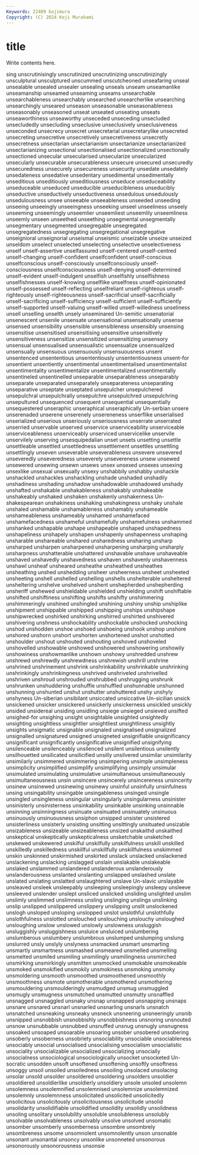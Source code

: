 ```yaml
---
Keywords: 22409 kojimura
Copyright: (C) 2024 Koji Murakami
---
```


# title

Write contents here.



sing unscrutinisingly unscrutinized unscrutinizing unscrutinizingly
unsculptural unsculptured unscummed unscutcheoned unseafaring unseal unsealable unsealed unsealer unsealing
unseals unseam unseamanlike unseamanship unseamed unseaming unseams unsearchable unsearchableness unsearchably
unsearched unsearcherlike unsearching unsearchingly unseared unseason unseasonable unseasonableness unseasonably unseasoned
unseat unseated unseating unseats unseaworthiness unseaworthy unseceded unseceding unsecluded unsecludedly
unsecluding unseclusive unseclusively unseclusiveness unseconded unsecrecy unsecret unsecretarial unsecretarylike unsecreted
unsecreting unsecretive unsecretively unsecretiveness unsecretly unsecretness unsectarian unsectarianism unsectarianize unsectarianized
unsectarianizing unsectional unsectionalised unsectionalized unsectionally unsectioned unsecular unsecularised unsecularize unsecularized
unsecularly unsecurable unsecurableness unsecure unsecured unsecuredly unsecuredness unsecurely unsecureness unsecurity
unsedate unsedately unsedateness unsedative unsedentary unsedimental unsedimentally unseditious unseditiously unseditiousness
unseduce unseduceability unseduceable unseduced unseducible unseducibleness unseducibly unseductive unseductively unseductiveness
unsedulous unsedulously unsedulousness unsee unseeable unseeableness unseeded unseeding unseeing unseeingly
unseeingness unseeking unseel unseeliness unseely unseeming unseemingly unseemlier unseemliest unseemlily
unseemliness unseemly unseen unseethed unseething unsegmental unsegmentally unsegmentary unsegmented unsegregable
unsegregated unsegregatedness unsegregating unsegregational unsegregative unseignioral unseignorial unseismal unseismic unseizable
unseize unseized unseldom unselect unselected unselecting unselective unselectiveness unself unself-assertive
unselfassured unself-centered unself-centred unself-changing unself-confident unselfconfident unself-conscious unselfconscious unself-consciously unselfconsciously
unself-consciousness unselfconsciousness unself-denying unself-determined unself-evident unself-indulgent unselfish unselfishly unselfishness unselfishnesses
unself-knowing unselflike unselfness unself-opinionated unself-possessed unself-reflecting unselfreliant unself-righteous unself-righteously unself-righteousness
unself-sacrificial unself-sacrificially unself-sacrificing unself-sufficiency unself-sufficient unself-sufficiently unself-supported unself-valuing unself-willed unself-willedness
unseliness unsell unselling unselth unsely unseminared Un-semitic unsenatorial unsenescent unsenile
unsensate unsensational unsensationally unsense unsensed unsensibility unsensible unsensibleness unsensibly unsensing
unsensitise unsensitised unsensitising unsensitive unsensitively unsensitiveness unsensitize unsensitized unsensitizing unsensory
unsensual unsensualised unsensualistic unsensualize unsensualized unsensually unsensuous unsensuously unsensuousness unsent
unsentenced unsententious unsententiously unsententiousness unsent-for unsentient unsentiently unsentimental unsentimentalised unsentimentalist
unsentimentality unsentimentalize unsentimentalized unsentimentally unsentineled unsentinelled unseparable unseparableness unseparably unseparate
unseparated unseparately unseparateness unseparating unseparative unseptate unseptated unsepulcher unsepulchered unsepulchral
unsepulchrally unsepulchre unsepulchred unsepulchring unsepultured unsequenced unsequent unsequential unsequentially unsequestered
unseraphic unseraphical unseraphically Un-serbian unsere unserenaded unserene unserenely unsereneness unserflike
unserialised unserialized unserious unseriously unseriousness unserrate unserrated unserried unservable unserved
unservice unserviceability unserviceable unserviceableness unserviceably unserviced unservicelike unservile unservilely unserving
unsesquipedalian unset unsets unsetting unsettle unsettleable unsettled unsettledness unsettlement unsettles
unsettling unsettlingly unseven unseverable unseverableness unsevere unsevered unseveredly unseveredness unseverely
unsevereness unsew unsewed unsewered unsewing unsewn unsews unsex unsexed unsexes
unsexing unsexlike unsexual unsexually unsexy unshabbily unshabby unshackle unshackled unshackles
unshackling unshade unshaded unshadily unshadiness unshading unshadow unshadowable unshadowed unshady
unshafted unshakable unshakableness unshakably unshakeable unshakeably unshaked unshaken unshakenly unshakenness
Un-shakespearean unshakiness unshaking unshakingness unshaky unshale unshaled unshamable unshamableness unshamably
unshameable unshameableness unshameably unshamed unshamefaced unshamefacedness unshameful unshamefully unshamefulness unshammed
unshanked unshapable unshape unshapeable unshaped unshapedness unshapeliness unshapely unshapen unshapenly
unshapenness unshaping unsharable unshareable unshared unsharedness unsharing unsharp unsharped unsharpen
unsharpened unsharpening unsharping unsharply unsharpness unshatterable unshattered unshavable unshave unshaveable
unshaved unshavedly unshavedness unshaven unshavenly unshavenness unshawl unsheaf unsheared unsheathe
unsheathed unsheathes unsheathing unshed unshedding unsheer unsheerness unsheet unsheeted unsheeting
unshell unshelled unshelling unshells unshelterable unsheltered unsheltering unshelve unshelved unshent
unshepherded unshepherding unsheriff unshewed unshieldable unshielded unshielding unshift unshiftable unshifted
unshiftiness unshifting unshifts unshifty unshimmering unshimmeringly unshined unshingled unshining unshiny
unship unshiplike unshipment unshippable unshipped unshipping unships unshipshape unshipwrecked unshirked
unshirking unshirred unshirted unshivered unshivering unshness unshockability unshockable unshocked unshocking
unshod unshodden unshoe unshoed unshoeing unshook unshop unshore unshored unshorn
unshort unshorten unshortened unshot unshotted unshoulder unshout unshouted unshouting unshoved
unshoveled unshovelled unshowable unshowed unshowered unshowering unshowily unshowiness unshowmanlike unshown
unshowy unshredded unshrew unshrewd unshrewdly unshrewdness unshrewish unshrill unshrine unshrined
unshrinement unshrink unshrinkability unshrinkable unshrinking unshrinkingly unshrinkingness unshrived unshriveled unshrivelled
unshriven unshroud unshrouded unshrubbed unshrugging unshrunk unshrunken unshuddering unshuffle unshuffled
unshunnable unshunned unshunning unshunted unshut unshutter unshuttered unshy unshyly unshyness
Un-siberian unsibilant unsiccated unsiccative Un-sicilian unsick unsickened unsicker unsickered unsickerly
unsickerness unsickled unsickly unsided unsidereal unsiding unsidling unsiege unsieged unsieved
unsifted unsighed-for unsighing unsight unsightable unsighted unsightedly unsighting unsightless unsightlier
unsightliest unsightliness unsightly unsights unsigmatic unsignable unsignaled unsignalised unsignalized unsignalled
unsignatured unsigned unsigneted unsignifiable unsignificancy unsignificant unsignificantly unsignificative unsignified unsignifying
unsilenceable unsilenceably unsilenced unsilent unsilentious unsilently unsilhouetted unsilicated unsilicified unsilly
unsilvered unsimilar unsimilarity unsimilarly unsimmered unsimmering unsimpering unsimple unsimpleness unsimplicity
unsimplified unsimplify unsimplifying unsimply unsimular unsimulated unsimulating unsimulative unsimultaneous unsimultaneously
unsimultaneousness unsin unsincere unsincerely unsincereness unsincerity unsinew unsinewed unsinewing unsinewy
unsinful unsinfully unsinfulness unsing unsingability unsingable unsingableness unsinged unsingle unsingled
unsingleness unsingular unsingularly unsingularness unsinister unsinisterly unsinisterness unsinkability unsinkable unsinking
unsinnable unsinning unsinningness unsinuate unsinuated unsinuately unsinuous unsinuously unsinuousness unsiphon
unsipped unsister unsistered unsisterliness unsisterly unsisting unsitting unsittingly unsituated unsizable
unsizableness unsizeable unsizeableness unsized unskaithd unskaithed unskeptical unskeptically unskepticalness unsketchable
unsketched unskewed unskewered unskilful unskilfully unskilfulness unskill unskilled unskilledly unskilledness
unskillful unskillfully unskillfulness unskimmed unskin unskinned unskirmished unskirted unslack unslacked
unslackened unslackening unslacking unslagged unslain unslakable unslakeable unslaked unslammed unslandered
unslanderous unslanderously unslanderousness unslanted unslanting unslapped unslashed unslate unslated unslating
unslatted unslaughtered unslave Un-slavic unslayable unsleaved unsleek unsleepably unsleeping unsleepingly
unsleepy unsleeve unsleeved unslender unslept unsliced unslicked unsliding unslighted unslim
unslimly unslimmed unslimness unsling unslinging unslings unslinking unslip unslipped unslippered
unslippery unslipping unslit unslockened unslogh unsloped unsloping unslopped unslot unslothful
unslothfully unslothfulness unslotted unslouched unslouching unslouchy unsloughed unsloughing unslow unslowed
unslowly unslowness unsluggish unsluggishly unsluggishness unsluice unsluiced unslumbering unslumberous unslumbery
unslumbrous unslumped unslumping unslung unslurred unsly unslyly unslyness unsmacked unsmart
unsmarting unsmartly unsmartness unsmashed unsmeared unsmelled unsmelling unsmelted unsmiled unsmiling
unsmilingly unsmilingness unsmirched unsmirking unsmirkingly unsmitten unsmocked unsmokable unsmokeable unsmoked
unsmokified unsmokily unsmokiness unsmoking unsmoky unsmoldering unsmooth unsmoothed unsmoothened unsmoothly
unsmoothness unsmote unsmotherable unsmothered unsmothering unsmouldering unsmoulderingly unsmudged unsmug unsmuggled
unsmugly unsmugness unsmutched unsmutted unsmutty unsnaffled unsnagged unsnaggled unsnaky unsnap
unsnapped unsnapping unsnaps unsnare unsnared unsnarl unsnarled unsnarling unsnarls unsnatch
unsnatched unsneaking unsneaky unsneck unsneering unsneeringly unsnib unsnipped unsnobbish unsnobbishly
unsnobbishness unsnoring unsnouted unsnow unsnubbable unsnubbed unsnuffed unsnug unsnugly unsnugness
unsoaked unsoaped unsoarable unsoaring unsober unsobered unsobering unsoberly unsoberness unsobriety
unsociability unsociable unsociableness unsociably unsocial unsocialised unsocialising unsocialism unsocialistic unsociality
unsocializable unsocialized unsocializing unsocially unsocialness unsociological unsociologically unsocket unsocketed Un-socratic
unsodden unsoft unsoftened unsoftening unsoftly unsoftness unsoggy unsoil unsoiled unsoiledness
unsoiling unsolaced unsolacing unsolar unsold unsolder unsoldered unsoldering unsolders unsoldier
unsoldiered unsoldierlike unsoldierly unsoldiery unsole unsoled unsolemn unsolemness unsolemnified unsolemnised
unsolemnize unsolemnized unsolemnly unsolemnness unsolicitated unsolicited unsolicitedly unsolicitous unsolicitously unsolicitousness
unsolicitude unsolid unsolidarity unsolidifiable unsolidified unsolidity unsolidly unsolidness unsoling unsolitary
unsolubility unsoluble unsolubleness unsolubly unsolvable unsolvableness unsolvably unsolve unsolved unsomatic
unsomber unsomberly unsomberness unsombre unsombrely unsombreness unsome unsomnolent unsomnolently unson
unsonable unsonant unsonantal unsoncy unsonlike unsonneted unsonorous unsonorously unsonorousness unsonsie
